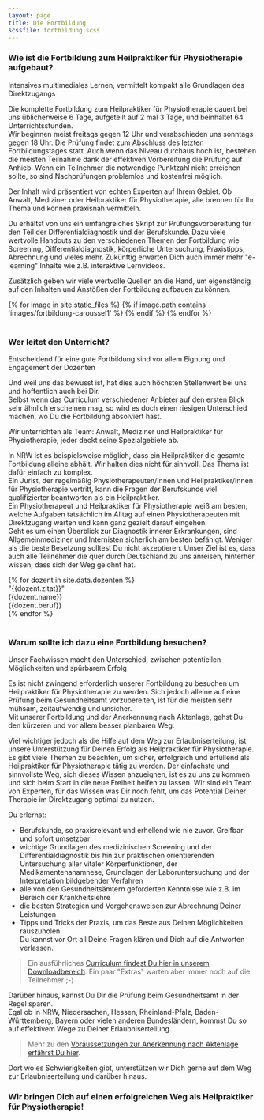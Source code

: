```yaml
---
layout: page
title: Die Fortbildung
scssfile: fortbildung.scss
---
```


### Wie ist die Fortbildung zum Heilpraktiker für Physiotherapie aufgebaut?  
Intensives multimediales Lernen, vermittelt kompakt alle Grundlagen des Direktzugangs

Die komplette Fortbildung zum Heilpraktiker für Physiotherapie dauert bei uns üblicherweise 6 Tage, aufgeteilt auf 2 mal 3 Tage, und beinhaltet 64 Unterrichtsstunden.  
Wir beginnen meist freitags gegen 12 Uhr und verabschieden uns sonntags gegen 18 Uhr. 
Die Prüfung findet zum Abschluss des letzten Fortbildungstages statt. 
Auch wenn das Niveau durchaus hoch ist, bestehen die meisten Teilnahme dank der effektiven Vorbereitung die Prüfung auf Anhieb. Wenn ein Teilnehmer die notwendige Punktzahl nicht erreichen sollte, so sind Nachprüfungen problemlos und kostenfrei möglich. 

Der Inhalt wird präsentiert von echten Experten auf Ihrem Gebiet. 
Ob Anwalt, Mediziner oder Heilpraktiker für Physiotherapie, alle brennen für Ihr Thema und können praxisnah vermitteln.

Du erhältst von uns ein umfangreiches Skript zur Prüfungsvorbereitung für den Teil der Differentialdiagnostik und der Berufskunde. 
Dazu viele wertvolle Handouts zu den verschiedenen Themen der Fortbildung wie Screening, Differentialdiagnostik, körperliche Untersuchung, Praxistipps, Abrechnung und vieles mehr.
Zukünftig erwarten Dich auch immer mehr "e-learning" Inhalte wie z.B. interaktive Lernvideos.

Zusätzlich geben wir viele wertvolle Quellen an die Hand, um eigenständig auf den Inhalten und Anstößen der Fortbildung aufbauen zu können.
<div markdown="0">
    <amp-carousel class="dozentencarousel" width="852" height="400" layout="responsive" type="slides" autoplay delay="4000">
       {% for image in site.static_files %}
            {% if image.path contains 'images/fortbildung-caroussel1' %}
                <amp-img src="{{ site.baseurl }}{{ image.path }}" alt="image" height="400" width="852" layout="responsive"></amp-img>
            {% endif %}
        {% endfor %}
    </amp-carousel>
</div>
<br/>  
  
### Wer leitet den Unterricht?
Entscheidend für eine gute Fortbildung sind vor allem Eignung und Engagement der Dozenten

Und weil uns das bewusst ist, hat dies auch höchsten Stellenwert bei uns und hoffentlich auch bei Dir.  
Selbst wenn das Curriculum verschiedener Anbieter auf den ersten Blick sehr ähnlich erscheinen mag, so wird es doch einen riesigen Unterschied machen, wo Du die Fortbildung absolviert hast.

Wir unterrichten als Team: Anwalt, Mediziner und Heilpraktiker für Physiotherapie, jeder deckt seine Spezialgebiete ab.

In NRW ist es beispielsweise möglich, dass ein Heilpraktiker die gesamte Fortbildung alleine abhält.
Wir halten dies nicht für sinnvoll. Das Thema ist dafür einfach zu komplex.  
Ein Jurist, der regelmäßig Physiotherapeuten/Innen und Heilpraktiker/Innen für Physiotherapie vertritt, kann die Fragen der Berufskunde viel qualifizierter beantworten als ein Heilpraktiker.  
Ein Physiotherapeut und Heilpraktiker für Physiotherapie weiß am besten, welche Aufgaben tatsächlich im Alltag auf einen Physiotherapeuten mit Direktzugang warten und kann ganz gezielt darauf eingehen.  
Geht es um einen Überblick zur Diagnostik innerer Erkrankungen, sind Allgemeinmediziner und Internisten sicherlich am besten befähigt.
Weniger als die beste Besetzung solltest Du nicht akzeptieren.
Unser Ziel ist es, dass auch alle Teilnehmer die quer durch Deutschland zu uns anreisen, hinterher wissen, dass sich der Weg gelohnt hat.
<div markdown="0">
    <amp-carousel class="dozentencarousel" width="852" height="400" layout="responsive" type="slides" autoplay delay="7000">
           {% for dozent in site.data.dozenten %}
            <div>
             <div class="imagewrapper">
                <amp-img class="carousel-halffaceimg" src="{{dozent.halffaceimg}}" width="168" height="400" layout="responsive"/>
             </div>
               <div class="dozenttext">
                   <div class="dozentquote">
                    "{{dozent.zitat}}"
                </div>
                <div class="dozentname">
                    {{dozent.name}} <br/> {{dozent.beruf}}
                </div>
               </div>
           </div>
           {% endfor %}
        </amp-carousel>
</div>
<br/>

### Warum sollte ich dazu eine Fortbildung besuchen? 
Unser Fachwissen macht den Unterschied, zwischen potentiellen Möglichkeiten und spürbarem Erfolg

Es ist nicht zwingend erforderlich unserer Fortbildung zu besuchen um Heilpraktiker für Physiotherapie zu werden. 
Sich jedoch alleine auf eine Prüfung beim Gesundheitsamt vorzubereiten, ist für die meisten sehr mühsam, zeitaufwendig und unsicher.  
Mit unserer Fortbildung und der Anerkennung nach Aktenlage, gehst Du den kürzeren und vor allem besser planbaren Weg.

Viel wichtiger jedoch als die Hilfe auf dem Weg zur Erlaubniserteilung, ist unsere Unterstützung für Deinen Erfolg als Heilpraktiker für Physiotherapie.
Es gibt viele Themen zu beachten, um sicher, erfolgreich und erfüllend als Heilpraktiker für Physiotherapie tätig zu werden.
Der einfachste und sinnvollste Weg, sich dieses Wissen anzueignen, ist es zu uns zu kommen und sich beim Start in die neue Freiheit helfen zu lassen.
Wir sind ein Team von Experten, für das Wissen was Dir noch fehlt, um das Potential Deiner Therapie im Direktzugang optimal zu nutzen.

Du erlernst:

- Berufskunde, so praxisrelevant und erhellend wie nie zuvor. Greifbar und sofort umsetzbar  
- wichtige Grundlagen des medizinischen Screening und der Differentialdiagnostik bis hin zur praktischen orientierenden Untersuchung aller vitaler Körperfunktionen, der Medikamentenanamnese, Grundlagen der Laboruntersuchung und der Interpretation bildgebender Verfahren  
- alle von den Gesundheitsämtern geforderten Kenntnisse wie z.B. im Bereich der Krankheitslehre  
- die besten Strategien und Vorgehensweisen zur Abrechnung Deiner Leistungen
- Tipps und Tricks der Praxis, um das Beste aus Deinen Möglichkeiten rauszuholen  
Du kannst vor Ort all Deine Fragen klären und Dich auf die Antworten verlassen.

> Ein ausführliches [Curriculum findest Du hier in unserem Downloadbereich]({{site.baseurl}}/downloads/). Ein paar \"Extras\" warten aber immer noch auf die Teilnehmer ;-\)

Darüber hinaus, kannst Du Dir die Prüfung beim Gesundheitsamt in der Regel sparen.  
Egal ob in NRW, Niedersachen, Hessen, Rheinland-Pfalz, Baden-Württemberg, Bayern oder vielen anderen Bundesländern, kommst Du so auf effektivem Wege zu Deiner Erlaubniserteilung.  

 > Mehr zu den [Voraussetzungen zur Anerkennung nach Aktenlage erfährst Du hier]({{site.baseurl}}/voraussetzungen-und-anerkennung/).

Dort wo es Schwierigkeiten gibt, unterstützen wir Dich gerne auf dem Weg zur Erlaubniserteilung und darüber hinaus.

### Wir bringen Dich auf einen erfolgreichen Weg als Heilpraktiker für Physiotherapie!
	
